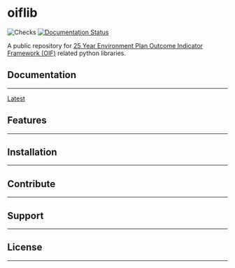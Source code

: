 # oiflib

![Checks](https://github.com/Defra-Data-Science-Centre-of-Excellence/oiflib/workflows/Format%2C%20Lint%2C%20and%20Test/badge.svg)
[![Documentation Status](https://readthedocs.org/projects/oiflib/badge/?version=latest)](https://oiflib.readthedocs.io/en/latest/?badge=latest)

A public repository for [25 Year Environment Plan Outcome Indicator Framework (OIF)](https://www.gov.uk/government/publications/25-year-environment-plan-progress-reports) related python libraries.

## Documentation

---

[Latest](https://oiflib.readthedocs.io/en/latest/)

## Features

---

## Installation

---

## Contribute

---

## Support

---

## License

---

